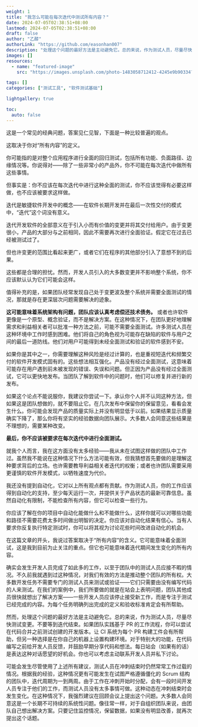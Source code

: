 ```yaml
---
weight: 1
title: "我怎么可能在每次迭代中测试所有内容？"
date: 2024-07-05T02:38:51+08:00
lastmod: 2024-07-05T02:38:51+08:00
draft: false
author: "乙醇"
authorLink: "https://github.com/easonhan007"
description: "处理这个问题的最好方法是主动避免它。总的来说，作为测试人员，尽量尽快测试变更。不要等到迭代结束。"
images: []
resources:
  - name: "featured-image"
    src: "https://images.unsplash.com/photo-1483058712412-4245e9b90334?w=300"

tags: []
categories: ["测试工具", "软件测试基础"]

lightgallery: true

toc:
  auto: false
---
```


这是一个常见的经典问题，答案见仁见智，下面是一种比较普遍的观点。

这取决于你对“所有内容”的定义。

你可能指的是对整个应用程序进行全面的回归测试，包括所有功能、负面路径、边缘情况等。你说得对——除了一些非常小的产品外，你不可能在每次迭代中做所有这些事情。

但事实是：你不应该在每次迭代中进行这种全面的测试，你不应该觉得有必要这样做，也不应该被要求这样做。

迭代是敏捷软件开发中的概念——在软件长期开发并在最后一次性交付的模式中，“迭代”这个词没有意义。

迭代开发软件的全部意义在于引入小而有价值的变更并将其交付给用户。由于变更很小，产品的大部分与之前相同，因此不需要再次进行全面验证。假定它在过去已经被测试过了。

但也许变更的范围比看起来更广，或者它们在程序的其他部分引入了意想不到的后果。

这些都是合理的担忧。然而，开发人员引入的大多数变更并不影响整个系统，你不应该默认认为它们可能会这样。

值得补充的是，如果团队经常发现自己处于变更波及整个系统并需要全面测试的情况，那就是存在更深层次问题需要解决的迹象。

**这可能意味着系统架构有问题，团队应该认真考虑偿还技术债务。** 或者也许软件更像是一个原型、概念验证，而不是解决方案。在这种情况下，在团队更好地理解需求和利益相关者可以批准一种方法之前，可能不需要全面测试。许多测试人员在这种环境中工作时感到困难。他们将自己的角色视为可能存在缺陷的软件与用户之间的最后一道防线。他们对用户可能得到未经全面测试和验证的软件感到不安。

如果你是其中之一，你需要理解这种风险是经过计算的，也是重视短迭代和频繁交付的软件开发模式固有的。这些想法相互强化。产品没有经过全面测试，这意味着可能存在用户遇到前未被发现的错误、失误和问题。但正因为产品没有经过全面测试，它可以更快地发布。当团队了解到软件中的问题时，他们可以修复并进行新的发布。

如果这个论点不能说服你，我建议你尝试一下。承认你个人并不认同这种方法，但如果这是团队想做的，就不要阻止它。在几次发布中保留你的保留意见，看看会发生什么。你可能会发现产品的质量实际上并没有明显低于以前。如果结果显示质量确实下降了，那么你将有坚实的经验数据向团队展示。大多数人会同意这些结果是不理想的，需要某种改变。

**最后，你不应该被要求在每次迭代中进行全面测试。**

就我个人而言，我在这方面没有太多经验——我从未在试图这样做的团队中工作过。虽然我不能说在这种情况下什么方法可能有效，但我猜想首先要做的是理解这种要求背后的立场。也许需要教导利益相关者迭代的权衡；或者也许团队需要采用更谨慎的软件开发模式，以牺牲速度为代价。

我还没有提到自动化，它对以上所有观点都有贡献。作为测试人员，你的工作应该得到自动化的支持，至少每天运行一次，并提供关于产品状态的最新可靠信息。虽然自动化有限制，不能检查所有内容，但它可以检查一些行为。

你应该了解在你的项目中自动化能做什么和不能做什么，这样你就可以对哪些功能和路径不需要花费太多时间做出明智的决定。你应该对自动化结果有信心。当有人要求你反复执行特定测试时，你可以将其视为讨论花些时间改进自动化的机会。

在这篇文章的开头，我说过答案取决于“所有内容”的含义。它可能意味着全面测试，这是我到目前为止关注的重点。但它也可能意味着迭代期间发生变化的所有内容。

确实会发生开发人员完成了如此多的工作，以至于团队中的测试人员应接不暇的情况。不久前我就遇到过这种情况，对我们有效的方法是推动整个团队的所有权。大多数开发任务不需要专门的测试人员来测试或验证——它们只需要由没有编写代码的人来测试。在我们的案例中，我们所要做的就是在站会上表明问题，团队其他成员很快就想出了解决方案——一些开发人员应该停止接受新工作，而是专注于测试已经完成的内容。为每个任务明确列出完成的定义和验收标准肯定会有所帮助。

然而，处理这个问题的最好方法是主动避免它。总的来说，作为测试人员，尽量尽快测试变更。不要等到迭代结束。如果团队实践基于 PR 的工作流程，你可以尝试在代码合并之前测试创建的开发版本。让 CI 系统为每个 PR 构建工件会有所帮助，但另一种选择是在你自己的机器上设置构建环境。对于特别大的功能，在代码编写之前给开发人员反馈，并鼓励早期分享代码和想法。每日站会（如果有的话）是表达这种对话愿望的好机会。你也可以考虑主动联系开发人员并私下讨论。

可能会发生尽管使用了上述所有建议，测试人员在冲刺结束时仍然常常工作过载的情况。根据我的经验，这种情况更有可能发生在试图严格遵循僵化的 Scrum 结构的团队中，迭代周期为一到两周。由于工作在冲刺开始时分配，会有一段时间开发人员专注于他们的工作，而测试人员没有太多事情可做。这种动态在冲刺结束时会发生变化。在这种情况下，我强烈建议在回顾会议上提出这个问题。大多数人会同意这是一个长期不可持续的系统性问题。像往常一样，对于自组织团队来说，由团队自己想出解决方案。只要记住监控情况，保留数据，如果没有明显改善，就再次提出这个话题。
